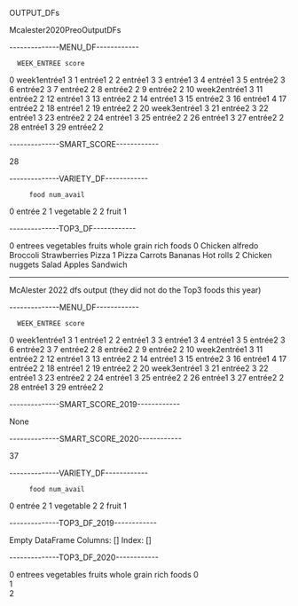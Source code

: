 OUTPUT_DFs

Mcalester2020PreoOutputDFs

--------------MENU_DF------------

      WEEK_ENTREE score
0   week1entrée1     3
1        entrée1     2
2        entrée1     3
3        entrée1     3
4        entrée1     3
5        entrée2     3
6        entrée2     3
7        entrée2     2
8        entrée2     2
9        entrée2     2
10  week2entrée1     3
11       entrée2     2
12       entrée1     3
13       entrée2     2
14       entrée1     3
15       entrée2     3
16       entrée1     4
17       entrée2     2
18       entrée1     2
19       entrée2     2
20  week3entrée1     3
21       entrée2     3
22       entrée1     3
23       entrée2     2
24       entrée1     3
25       entrée2     2
26       entrée1     3
27       entrée2     2
28       entrée1     3
29       entrée2     2 


--------------SMART_SCORE------------

 28 


--------------VARIETY_DF------------

         food num_avail
0     entrée        2 
1  vegetable        2 
2      fruit        1  


--------------TOP3_DF------------

 0           entrees vegetables         fruits whole grain rich foods
0  Chicken alfredo   Broccoli   Strawberries                  Pizza 
1            Pizza    Carrots        Bananas              Hot rolls 
2  Chicken nuggets      Salad         Apples               Sandwich  


______________________________________________________________________________

McAlester 2022 dfs output (they did not do the Top3 foods this year)


--------------MENU_DF------------

      WEEK_ENTREE score
0   week1entrée1     3
1        entrée1     2
2        entrée1     3
3        entrée1     3
4        entrée1     3
5        entrée2     3
6        entrée2     3
7        entrée2     2
8        entrée2     2
9        entrée2     2
10  week2entrée1     3
11       entrée2     2
12       entrée1     3
13       entrée2     2
14       entrée1     3
15       entrée2     3
16       entrée1     4
17       entrée2     2
18       entrée1     2
19       entrée2     2
20  week3entrée1     3
21       entrée2     3
22       entrée1     3
23       entrée2     2
24       entrée1     3
25       entrée2     2
26       entrée1     3
27       entrée2     2
28       entrée1     3
29       entrée2     2 


--------------SMART_SCORE_2019------------

 None 


--------------SMART_SCORE_2020------------

 37 


--------------VARIETY_DF------------

         food num_avail
0     entrée        2 
1  vegetable        2 
2      fruit        1  


--------------TOP3_DF_2019------------

 Empty DataFrame
Columns: []
Index: [] 


--------------TOP3_DF_2020------------

 0 entrees vegetables fruits whole grain rich foods
0                                                 
1                                                 
2                                                  
